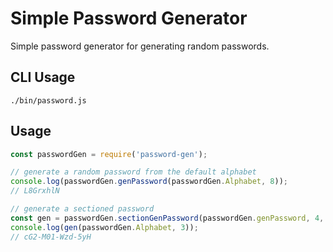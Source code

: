 # Simple Password Generator

Simple password generator for generating random passwords.

## CLI Usage

`./bin/password.js`

## Usage

```js
const passwordGen = require('password-gen');

// generate a random password from the default alphabet
console.log(passwordGen.genPassword(passwordGen.Alphabet, 8));
// L8GrxhlN

// generate a sectioned password
const gen = passwordGen.sectionGenPassword(passwordGen.genPassword, 4, '-');
console.log(gen(passwordGen.Alphabet, 3));
// cG2-M01-Wzd-5yH
```
